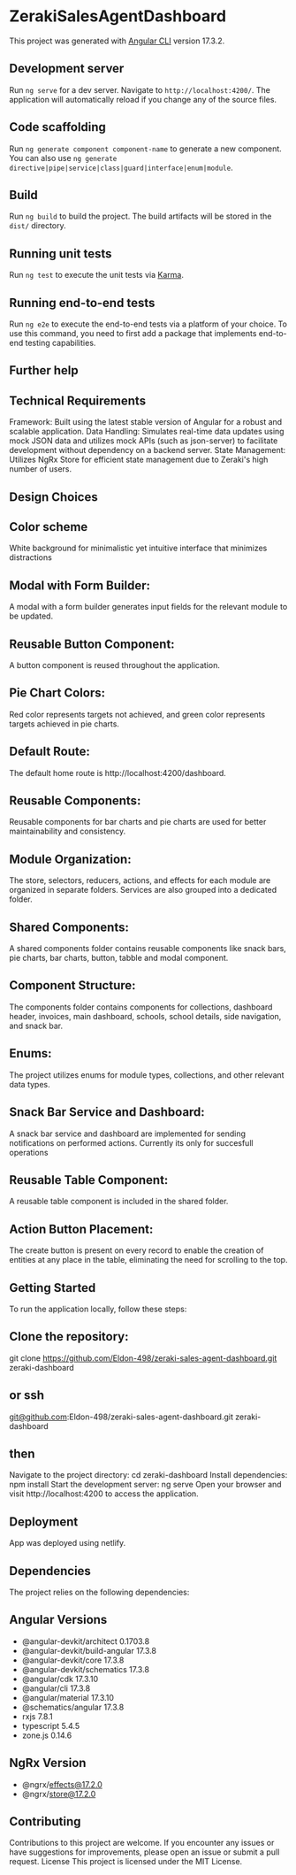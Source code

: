 # ZerakiSalesAgentDashboard

This project was generated with [Angular CLI](https://github.com/angular/angular-cli) version 17.3.2.

## Development server

Run `ng serve` for a dev server. Navigate to `http://localhost:4200/`. The application will automatically reload if you change any of the source files.

## Code scaffolding

Run `ng generate component component-name` to generate a new component. You can also use `ng generate directive|pipe|service|class|guard|interface|enum|module`.

## Build

Run `ng build` to build the project. The build artifacts will be stored in the `dist/` directory.

## Running unit tests

Run `ng test` to execute the unit tests via [Karma](https://karma-runner.github.io).

## Running end-to-end tests

Run `ng e2e` to execute the end-to-end tests via a platform of your choice. To use this command, you need to first add a package that implements end-to-end testing capabilities.

## Further help

## Technical Requirements

Framework: Built using the latest stable version of Angular for a robust and scalable application.
Data Handling: Simulates real-time data updates using mock JSON data and utilizes mock APIs (such as json-server) to facilitate development without dependency on a backend server.
State Management: Utilizes NgRx Store for efficient state management due to Zeraki's high number of users.

## Design Choices

 ## Color scheme
White background for minimalistic yet intuitive interface that minimizes distractions

## Modal with Form Builder:
A modal with a form builder generates input fields for the relevant module to be updated.

## Reusable Button Component: 
A button component is reused throughout the application.

## Pie Chart Colors:
Red color represents targets not achieved, and green color represents targets achieved in pie charts.

## Default Route: 
The default home route is http://localhost:4200/dashboard.

## Reusable Components: 
Reusable components for bar charts and pie charts are used for better maintainability and consistency.

## Module Organization: 
The store, selectors, reducers, actions, and effects for each module are organized in separate folders. Services are also grouped into a dedicated folder.

## Shared Components: 
A shared components folder contains reusable components like snack bars, pie charts, bar charts, button, tabble and modal component.

## Component Structure:
The components folder contains components for collections, dashboard header, invoices, main dashboard, schools, school details, side navigation, and snack bar.

## Enums:
The project utilizes enums for module types, collections, and other relevant data types.

## Snack Bar Service and Dashboard: 
A snack bar service and dashboard are implemented for sending notifications on performed actions. Currently its only for succesfull operations

## Reusable Table Component:
A reusable table component is included in the shared folder.

## Action Button Placement: 
The create button is present on every record to enable the creation of entities at any place in the table, eliminating the need for scrolling to the top.

## Getting Started
To run the application locally, follow these steps:

## Clone the repository: 
git clone https://github.com/Eldon-498/zeraki-sales-agent-dashboard.git zeraki-dashboard 
## or ssh 
git@github.com:Eldon-498/zeraki-sales-agent-dashboard.git zeraki-dashboard
## then
Navigate to the project directory: cd zeraki-dashboard
Install dependencies: npm install
Start the development server: ng serve
Open your browser and visit http://localhost:4200 to access the application.

## Deployment
App was deployed using netlify.

## Dependencies
The project relies on the following dependencies:

## Angular Versions
* @angular-devkit/architect       0.1703.8
* @angular-devkit/build-angular   17.3.8
* @angular-devkit/core            17.3.8
* @angular-devkit/schematics      17.3.8
* @angular/cdk                    17.3.10
* @angular/cli                    17.3.8
* @angular/material               17.3.10
* @schematics/angular             17.3.8
* rxjs                            7.8.1
* typescript                      5.4.5
* zone.js                         0.14.6

## NgRx Version
* @ngrx/effects@17.2.0
* @ngrx/store@17.2.0

## Contributing
Contributions to this project are welcome. If you encounter any issues or have suggestions for improvements, please open an issue or submit a pull request.
License
This project is licensed under the MIT License.
